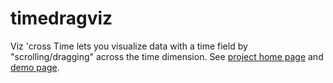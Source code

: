 # timedragviz
Viz 'cross Time lets you visualize data with a time field
by "scrolling/dragging" across the time dimension.
See [project home page](https://ckhung.github.io/vizxtime/)
and [demo page](https://ckhung.github.io/vizxtime/vizxtime.html).
